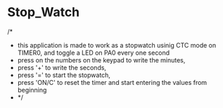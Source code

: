 # Stop_Watch

/*
 * this application is made to work as a stopwatch usinig CTC mode on TIMER0, and toggle a LED on PA0 every one second
 * press on the numbers on the keypad to write the minutes,
 * press '+' to write the seconds,
 * press '=' to start the stopwatch,
 * press 'ON/C' to reset the timer and start entering the values from beginning
 * */
